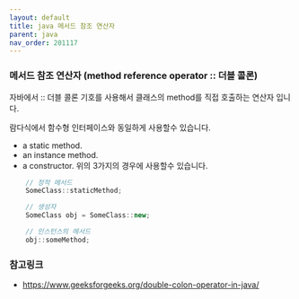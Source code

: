 ```yaml
---
layout: default
title: java 메서드 참조 연산자
parent: java
nav_order: 201117
---
```


### 메서드 참조 연산자 (method reference operator :: 더블 콜론)
자바에서 :: 더블 콜론 기호를 사용해서 클래스의 method를 직접 호출하는 연산자 입니다.

람다식에서 함수형 인터페이스와 동일하게 사용할수 있습니다.

* a static method.
* an instance method.
* a constructor.
  위의 3가지의 경우에 사용할수 있습니다.

```java
    // 정적 메서드
    SomeClass::staticMethod;

    // 생성자
    SomeClass obj = SomeClass::new;

    // 인스턴스의 메서드
    obj::someMethod;
```

### 참고링크
* https://www.geeksforgeeks.org/double-colon-operator-in-java/
